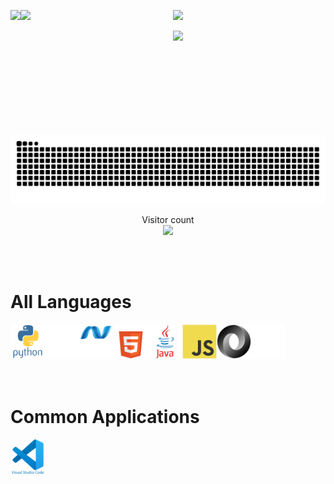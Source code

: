 <!-- <link rel="stylesheet" href="./css/style2.css" /> -->

<!-- my stats -->
<p>
    <a href="#">
        <img height=200 align="left"
            src="https://my-stats-43gk.vercel.app/api?username=jakefrommars64&show_icons=true&theme=cobalt&show=discussions_answered&include_all_commits=true" />
    </a>
    <a href="#">
        <img height=200 align="left"
            src="https://my-stats-43gk.vercel.app/api/top-langs/?username=jakefrommars64&langs_count=8&layout=donut&theme=cobalt&size_weight=0.5&count_weight=0.5" />
    </a>
</p>
<!-- top langs -->
<p>

</p>
<!-- streak stats -->
<p align="center">
    <img height=202
        src="https://github-readme-streak-stats-git-main-davids-projects-ad77adcc.vercel.app/?user=blocage&theme=cobalt" />
</p>
<!-- trophies -->
<p align="center">
    <img height=97
        src="https://github-profile-trophy.vercel.app/?username=jakefrommars64&theme=cobalt&no-frame=true&title=Stars,Followers,Commits&col badgeumn=-1" />
</p>
<!-- snake -->
<a href=#><img src="github-user-contribution.svg"></a>

<!-- visitor count -->
<p align="center">
    Visitor count<br>
    <img src="https://profile-counter.glitch.me/_jakefrommars64/count.svg" />
</p>

<!-- `github-user-contribution.svg` generated courtesy of [snk](https://platane.me/snk/) -->

<div class="container" style="width: 100%;padding-right: 15px;padding-left: 15px;margin-right: auto;margin-left: auto">
<div class="row" style="display: -webkit-box;display: -ms-flexbox;display: flex;-ms-flex-wrap: wrap;flex-wrap: wrap;margin-right: -15px;margin-left: -15px">
<div class="col badge">

# <br>All Languages

</div>
</div>
<div class="row" style="display: -webkit-box;display: -ms-flexbox;display: flex;-ms-flex-wrap: wrap;flex-wrap: wrap;margin-right: -15px;margin-left: -15px">
<div class="col badge" align="left">
    <img src="assets/icons/python/python-original-wordmark.svg" title="Python" alt="Python"
    width="55" height="55" />
</div>
<div class="col badge" align="left">
    <img src="assets/icons/denojs/denojs-original-wordmark-white.svg" title="DenoJS" alt="DenoJS"
    width="55" height="55" />
</div>
<div class="col badge" align="left">
    <img src="assets/icons/dot-net/dot-net-original-wordmark-white.svg" title="Dot Net" alt="Dot Net"
    width="55" height="55" />
</div>
<div class="col badge">
    <img src="assets/icons/html5/html5-original-wordmark-white.svg" title="HTML 5" alt="HTML 5"
    width="55" height="55" />
</div>
<div class="col badge">
    <img src="assets/icons/java/java-original-wordmark.svg" title="Java" alt="Java"
    width="55" height="55" />
</div>
<div class="col badge">
    <img src="assets/icons/javascript/javascript-original.svg" title="Javascript" alt="Javascript"
    width="55" height="55" />
</div>
<div class="col badge">
    <img src="assets/icons/json/json-original.svg" title="JSON" alt="JSON"
    width="55" height="55" />
</div>
<div class="col badge">
    <img src="assets/icons/markdown/markdown-original-white.svg" title="Markdown" alt="Markdown"
    width="55" height="55" />
</div>
</div>
<div class="row" style="display: -webkit-box;display: -ms-flexbox;display: flex;-ms-flex-wrap: wrap;flex-wrap: wrap;margin-right: -15px;margin-left: -15px">
<div class="col badge">

# <br>Common Applications

</div>
</div>
<div class="row" style="display: -webkit-box;display: -ms-flexbox;display: flex;-ms-flex-wrap: wrap;flex-wrap: wrap;margin-right: -15px;margin-left: -15px">
<div class="col badge">
    <img src="assets/icons/vscode/vscode-original-wordmark.svg" title="VSCode" alt="VSCode"
    width="55" height="55" />
</div>
</div>
</div>
